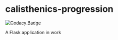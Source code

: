 # calisthenics-progression

[![Codacy Badge](https://api.codacy.com/project/badge/Grade/9e4e621046f445dc802959bba24c67a4)](https://app.codacy.com/app/richi-sixt/calisthenics_progression?utm_source=github.com&utm_medium=referral&utm_content=richi-sixt/calisthenics_progression&utm_campaign=Badge_Grade_Dashboard)

A Flask application in work
